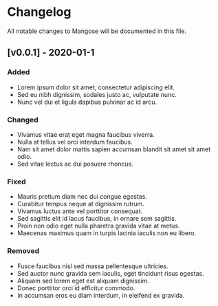 # Changelog
All notable changes to Mangose will be documented in this file.

## [v0.0.1] - 2020-01-1
### Added
- Lorem ipsum dolor sit amet, consectetur adipiscing elit.
- Sed eu nibh dignissim, sodales justo ac, vulputate nunc.
- Nunc vel dui et ligula dapibus pulvinar ac id arcu.
### Changed
- Vivamus vitae erat eget magna faucibus viverra.
- Nulla at tellus vel orci interdum faucibus.
- Nam sit amet dolor mattis sapien accumsan blandit sit amet sit amet odio.
- Sed vitae lectus ac dui posuere rhoncus.
### Fixed
- Mauris pretium diam nec dui congue egestas.
- Curabitur tempus neque at dignissim rutrum.
- Vivamus luctus ante vel porttitor consequat.
- Sed sagittis elit id lacus faucibus, in ornare sem sagittis.
- Proin non odio eget nulla pharetra gravida vitae at metus.
- Maecenas maximus quam in turpis lacinia iaculis non eu libero.
### Removed
- Fusce faucibus nisl sed massa pellentesque ultricies.
- Sed auctor nunc gravida sem iaculis, eget tincidunt risus egestas.
- Aliquam sed lorem eget est aliquam dignissim.
- Donec porttitor orci id efficitur commodo.
- In accumsan eros eu diam interdum, in eleifend ex gravida.
